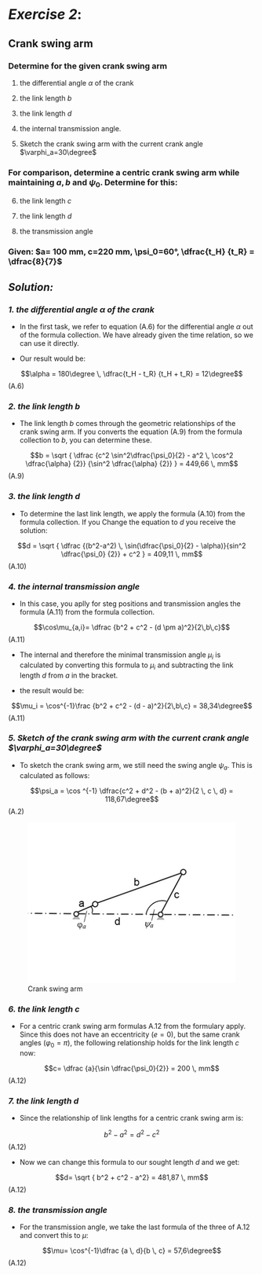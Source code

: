 # ***Exercise 2***:

## Crank swing arm

<!-- Kurbelschwinge -->

### Determine for the given crank swing arm

<!-- Ermitteln Sie für die gegebene Kurbelschwinge -->



1. the differential angle $\alpha$ of the crank

<!-- den Differenzwinkel $\alpha$ der Kurbel -->

2. the link length $b$

<!-- die Gliedlänge $b$ -->

3. the link length $d$
<!-- die Gliedlänge $d$ -->


4. the internal transmission angle.
<!-- den inneren Übertragungswinkel -->

5. Sketch the crank swing arm with the current crank angle $\varphi_a=30\degree$
<!-- Skizzieren Sie die Kurbelschwinge mit dem momentanen Kurbelwinkel $\varphi_a=30\degree$ -->

### For comparison, determine a centric crank swing arm while maintaining $a, b$ and $\psi_0$. Determine for this:
 <!-- Ermitteln Sie nun zum Vergleich eine zentrische Kurbelschwinge unter Beibehaltung von $a, b$ und $\psi_0$. Bestimmen Sie hierfür: -->

6. the link length $c$
<!-- die Gliedlänge $c$ -->
7. the link length $d$
<!-- die Gliedlänge $d$ -->
8. the transmission angle
<!-- den Übertragungswinkel -->


### Given: $a= 100 mm, c=220 mm, \psi_0=60°, \dfrac{t_H} {t_R} = \dfrac{8}{7}$




## _Solution:_


### _1. the differential angle $\alpha$ of the crank_ 

* In the first task, we refer to equation (A.6) for the differential angle $\alpha$ out of the formula collection. We have already given the time relation, so we can use it directly.
<!-- * Im Aufgabenteil 1. beziehen wir uns auf die Gleichung (A.6) für den Differenzwinkel $\alpha$ aus der Formelsammlung. Da wir das Zeitverhältnis für den Hin- und Rücklauf schon gegeben haben, können wir es auch direkt einsetzen. -->

<p> </p> 

* Our result would be:

<!-- Somit ergibt sich: -->

$$\alpha = 180\degree \, \dfrac{t_H - t_R} {t_H + t_R} = 12\degree$$(A.6)


### _2. the link length $b$_

* The link length $b$ comes through the geometric relationships of the crank swing arm. If you converts the equation (A.9) from the formula collection to $b$, you can determine these.
<!-- * Auf die Gliedlänge $b$ kommt man durch die geometrischen Zusammenhänge der Kurbelschwinge. Wenn man die Gleichung (A.9) aus der Formelsammlung nach $b$ umstellt, kann man diese bestimmen. -->

 
$$b = \sqrt { \dfrac {c^2 \sin^2\dfrac{\psi_0}{2} - a^2 \, \cos^2 \dfrac{\alpha} {2}} {\sin^2 \dfrac{\alpha} {2}} } = 449,66 \, mm$$(A.9)



### _3. the link length $d$_

* To determine the last link length, we apply the formula (A.10) from the formula collection. If you Change the equation to $d$ you receive the solution: 
<!-- * Um die letzte Gliedlänge bestimmen zu können, wenden wir die Formel (A.10) aus der Formelsammlung an. Diese wird nach $d$ umgestellt und man erhält: -->

 
$$d = \sqrt { \dfrac {(b^2-a^2) \, \sin(\dfrac{\psi_0}{2} - \alpha)}{sin^2 \dfrac{\psi_0} {2}} + c^2 } = 409,11 \, mm$$(A.10)


### _4. the internal transmission angle_

* In this case, you aplly for steg positions and transmission angles the formula (A.11) from the formula collection.
<!-- * Für Steglagen und Übertragungswinkel verwendet man in diesem Fall die Formel (A.11) aus der Formelsammlung.  -->

$$\cos\mu_{a,i}=  \dfrac {b^2 + c^2 - (d \pm a)^2}{2\,b\,c}$$(A.11)

* The internal and therefore the minimal transmission angle $\mu_i$ is calculated by converting this formula to $\mu_i$ and subtracting the link length $d$ from $a$ in the bracket.

<!-- * Der innere und somit auch der minimale Übertragungswinkel $\mu_i$ wird berechnet, indem man diese Formel nach $\mu_i$ umstellt und in der Klammer die Gliedlänge $d$ von $a$ subtrahiert. -->

* the result would be:
<!-- * Somit ergibt sich: -->

$$\mu_i =  \cos^{-1}\frac {b^2 + c^2 - (d - a)^2}{2\,b\,c} = 38,34\degree$$(A.11)

### _5. Sketch of the crank swing arm with the current crank angle $\varphi_a=30\degree$_

<!-- Skizze der Kurbelschwinge mit dem momentanen Kurbelwinkel $\varphi_a=30\degree$_ -->

* To sketch the crank swing arm, we still need the swing angle $\psi_a$. This is calculated as follows:
<!-- * Um die Kurbelschwinge zu skizzieren benötigen wir noch den Schwingwinkel $\psi_a$. Dieser wird wie folgt berechnet: -->

$$\psi_a = \cos ^{-1} \dfrac{c^2 + d^2 - (b + a)^2}{2 \, c \, d} = 118,67\degree$$(A.2)

<p> </p> 

<figure>
  <img src="Skizze.jpg "img">
  <figcaption>Crank swing arm</figcaption>
</figure>


### _6. the link length $c$_ 

* For a centric crank swing arm formulas A.12 from the formulary apply. Since this does not have an eccentricity $(e = 0)$, but the same crank angles $(\varphi_0 = \pi)$, the following relationship holds for the link length $c\,$ now:

<!-- * Für eine zentrische Kurbelschwinge gelten die Formeln A.12 aus der Formelsammlung. Da diese keine Exzentrizität $(e = 0)$, jedoch die gleichen Kurbelwinkel für Hin- und Rücklauf $(\varphi_0 = \pi)$ hat, gilt nun folgende Beziehung für die Gliedlänge $c\,$: -->

$$c= \dfrac {a}{\sin \dfrac{\psi_0}{2}} = 200 \, mm$$(A.12)


### _7. the link length $d$_ 

* Since the relationship of link lengths for a centric crank swing arm is:

<!-- * Da die Beziehung der Gliedlängen für eine zentrische Kurbelschwinge folgerdermaßen lautet: -->

$$b^2- a^2 = d^2 - c^2$$(A.12)

* Now we can change this formula to our sought length $d$ and we get:

<!-- * Nun können wir diese Formel nach unserer gesuchten Gliedlänge $d$ umstellen und erhalten dann: -->

$$d= \sqrt { b^2 + c^2 - a^2} = 481,87 \, mm$$(A.12)


### _8. the transmission angle_

* For the transmission angle, we take the last formula of the three of A.12 and convert this to $\mu$:

<!-- * Für den Übertragungswinkel nehmen wir hierfür auch die letzte Formel der Dreien von A.12 und stellen diese nach $\mu$ um: -->


$$\mu=  \cos^{-1}\dfrac {a \, d}{b \, c} = 57,6\degree$$(A.12)








